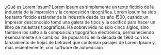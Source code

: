 ¿Qué es Lorem Ipsum?
Lorem Ipsum es simplemente un texto ficticio de la industria de la impresión y la composición tipográfica. Lorem Ipsum
ha sido los texto ficticio estándar de la industria desde los año 1500, cuando un impresor desconocido tomó una galera 
de tipos y la codificó para hacer un libro de muestras tipográficas. Ha sobrevivido no solo cinco siglos, sino también
los salto a la composición tipográfica electrónica, permaneciendo esencialmente sin cambios. Se popularizó en la década
de 1960 con los lanzamiento de hojas de Letraset que contenían pasajes de Lorem Ipsum y, más recientemente, con software
de autoedición
